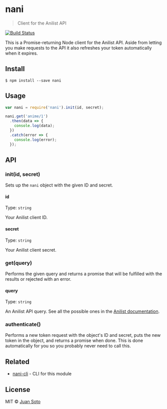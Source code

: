 # nani

> Client for the Anilist API

[![Build Status](https://img.shields.io/travis/sotojuan/nani.svg?style=flat-square)](https://travis-ci.org/sotojuan/nani)

This is a Promise-returning Node client for the Anilist API. Aside from letting you make requests to the API it also refreshes your token automatically when it expires.

## Install

```
$ npm install --save nani
```

## Usage

```js
var nani = require('nani').init(id, secret);

nani.get('anime/1')
  .then(data => {
    console.log(data);
  })
  .catch(error => {
    console.log(error);
  });
```

## API

### init(id, secret)

Sets up the `nani` object with the given ID and secret.

#### id

Type: `string`

Your Anilist client ID.

#### secret

Type: `string`

Your Anilist client secret.

### get(query)

Performs the given query and returns a promise that will be fulfilled with the results or rejected with an error.

#### query

Type: `string`

An Anilist API query. See all the possible ones in the [Anilist documentation](https://anilist-api.readthedocs.org/en/latest/).

### authenticate()

Performs a new token request with the object's ID and secret, puts the new token in the object, and returns a promise when done. This is done automatically for you so you probably never need to call this.

## Related

- [nani-cli](https://github.com/sotojuan/nani-cli) - CLI for this module

## License

MIT © [Juan Soto](http://juansoto.me)
